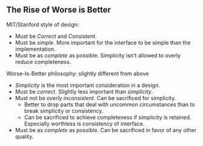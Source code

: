 ## The Rise of Worse is Better
MIT/Stanford style of design:
- Must be *Correct* and *Consistent*.
- Must be *simple*. More important for the interface to be simple than the implementation.
- Must be as *complete* as possible. Simplicity isn't allowed to overly reduce completeness.

Worse-Is-Better philosophy: slightly different from above
- *Simplicity* is the most important consideration in a design.
- Must be *correct*. Slightly less important than *simplicity*.
- Must not be *overly inconsistent*. Can be sacrificed for simplicity.
	- Better to drop parts that deal with uncommon circumstances than to break simplicity or consistency.
	- Can be sacrificed to achieve completeness if simplicity is retained. Especially worthless is consistency of interface.
- Must be as *complete* as possible. Can be sacrificed in favor of any other quality. 

